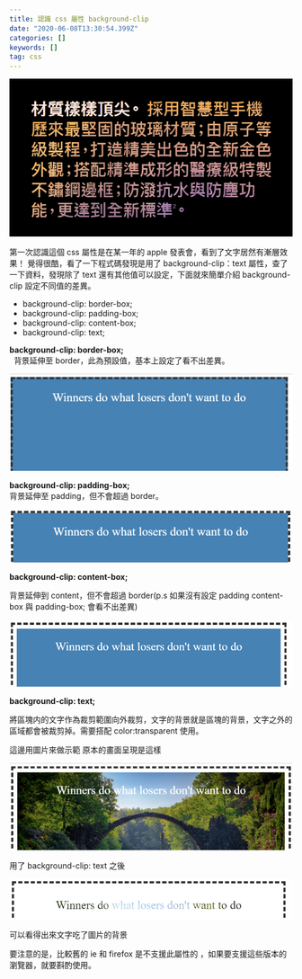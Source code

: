 ```yaml
---
title: 認識 css 屬性 background-clip
date: "2020-06-08T13:30:54.399Z"
categories: []
keywords: []
tag: css
---
```


![](/img/1__bQNaffh5wNRVH1sBRfKA8A.png)

第一次認識這個 css 屬性是在某一年的 apple 發表會，看到了文字居然有漸層效果！ 覺得很酷，看了一下程式碼發現是用了 background-clip：text 屬性，查了一下資料，發現除了 text 還有其他值可以設定，下面就來簡單介紹 background-clip 設定不同值的差異。

- background-clip: border-box;
- background-clip: padding-box;
- background-clip: content-box;
- background-clip: text;

**background-clip: border-box;**  
  背景延伸至 border，此為預設值，基本上設定了看不出差異。

![](/img/1__zep83OcwLHfDqJ0LTMWGvg.png)

**background-clip: padding-box;**  
背景延伸至 padding，但不會超過 border。

![](/img/1__uhYVqew72A__7tXKqE__swsg.png)

**background-clip: content-box;**

背景延伸到 content，但不會超過 border(p.s 如果沒有設定 padding content-box 與 padding-box; 會看不出差異)

![](/img/1__t__b55RfCoJWUhXSoHc6QIw.png)

**background-clip: text;**

將區塊内的文字作為裁剪範圍向外裁剪，文字的背景就是區塊的背景，文字之外的區域都會被裁剪掉。需要搭配 color:transparent 使用。

這邊用圖片來做示範 原本的畫面呈現是這樣

![](/img/1__QsNAuOCo54dRYR__jqmpT3w.png)

用了 background-clip: text 之後

![](/img/1__JxZFyRMeHgMqLUK1IDwDAw.png)

可以看得出來文字吃了圖片的背景

要注意的是，比較舊的 ie 和 firefox 是不支援此屬性的 ，如果要支援這些版本的瀏覽器，就要斟酌使用。
